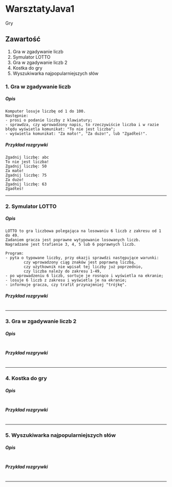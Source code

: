 # WarsztatyJava1
Gry

## Zawartość

1. Gra w zgadywanie liczb
2. Symulator LOTTO
3. Gra w zgadywanie liczb 2 
4. Kostka do gry
5. Wyszukiwarka najpopularniejszych słów

### 1. Gra w zgadywanie liczb

##### Opis
```
Komputer losuje liczbę od 1 do 100. 
Następnie:
- prosi o podanie liczby z klawiatury;
- sprawdza, czy wprowadzony napis, to rzeczywiście liczba i w razie błędu wyświetla komunikat: "To nie jest liczba";
- wyświetla komunikat: "Za mało!", "Za dużo!", lub "Zgadłeś!".
```

##### Przykład rozgrywki

```
Zgadnij liczbę: abc
To nie jest liczba!
Zgadnij liczbę: 50
Za mało!
Zgadnij liczbę: 75
Za dużo!
Zgadnij liczbę: 63
Zgadłeś!
```
---
### 2. Symulator LOTTO

##### Opis
```
LOTTO to gra liczbowa polegająca na losowaniu 6 liczb z zakresu od 1 do 49. 
Zadaniem gracza jest poprawne wytypowanie losowanych liczb. 
Nagradzane jest trafienie 3, 4, 5 lub 6 poprawnych liczb.

Program:
- pyta o typowane liczby, przy okazji sprawdzi następujące warunki:
        czy wprowadzony ciąg znaków jest poprawną liczbą,
        czy użytkownik nie wpisał tej liczby już poprzednio,
        czy liczba należy do zakresu 1-49,
- po wprowadzeniu 6 liczb, sortuje je rosnąco i wyświetla na ekranie;
- losuje 6 liczb z zakresu i wyświetla je na ekranie;
- informuje gracza, czy trafił przynajmniej "trójkę".
```

##### Przykład rozgrywki

```

```
---
### 3. Gra w zgadywanie liczb 2 

##### Opis
```

```

##### Przykład rozgrywki

```

```
---
### 4. Kostka do gry

##### Opis
```

```

##### Przykład rozgrywki

```

```
---
### 5. Wyszukiwarka najpopularniejszych słów

##### Opis
```

```

##### Przykład rozgrywki

```

```
---

